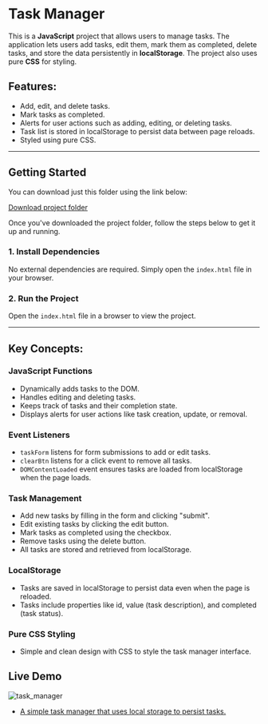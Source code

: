 # Task Manager

This is a **JavaScript** project that allows users to manage tasks. The application lets users add tasks, edit them, mark them as completed, delete tasks, and store the data persistently in **localStorage**. The project also uses pure **CSS** for styling.
## Features:
- Add, edit, and delete tasks.
- Mark tasks as completed.
- Alerts for user actions such as adding, editing, or deleting tasks.
- Task list is stored in localStorage to persist data between page reloads.
- Styled using pure CSS.

---

## Getting Started

You can download just this folder using the link below:

[Download project folder](https://downgit.github.io/#/home?url=https://github.com/armandomzn/javascript-components/tree/main/task_manager)

Once you've downloaded the project folder, follow the steps below to get it up and running.

### 1. Install Dependencies
No external dependencies are required. Simply open the `index.html` file in your browser.

### 2. Run the Project
Open the `index.html` file in a browser to view the project.

---

## Key Concepts:

### JavaScript Functions
- Dynamically adds tasks to the DOM.
- Handles editing and deleting tasks.
- Keeps track of tasks and their completion state.
- Displays alerts for user actions like task creation, update, or removal.

### Event Listeners
- `taskForm` listens for form submissions to add or edit tasks.
- `clearBtn` listens for a click event to remove all tasks.
- `DOMContentLoaded` event ensures tasks are loaded from localStorage when the page loads.

### Task Management
- Add new tasks by filling in the form and clicking "submit".
- Edit existing tasks by clicking the edit button.
- Mark tasks as completed using the checkbox.
- Remove tasks using the delete button.
- All tasks are stored and retrieved from localStorage.

### LocalStorage
- Tasks are saved in localStorage to persist data even when the page is reloaded.
- Tasks include properties like id, value (task description), and completed (task status).

### Pure CSS Styling
- Simple and clean design with CSS to style the task manager interface.

## Live Demo
![task_manager](https://github.com/user-attachments/assets/b7b78202-682e-46a4-9cbd-21215531d495)
- [A simple task manager that uses local storage to persist tasks.](https://eloquent-cassata-5ab73c.netlify.app/)

